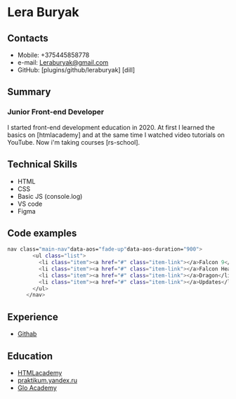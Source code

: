 # Lera Buryak

## Contacts
  - Mobile: +375445858778
  - e-mail: Leraburyak@gmail.com 
  - GitHub: [plugins/github/leraburyak] [dill]

## Summary

### Junior Front-end Developer 
I started front-end development education in 2020.
At first I learned the basics on [htmlacademy] and at the same time I watched video tutorials on YouTube.
Now i'm taking courses [rs-school].

## Technical Skills
 - HTML
 - CSS
 - Basic JS (console.log)
 - VS code
 - Figma

## Code examples
```sh
nav class="main-nav"data-aos="fade-up"data-aos-duration="900">
        <ul class="list">
          <li class="item"><a href="#" class="item-link"></a>Falcon 9</li>
          <li class="item"><a href="#" class="item-link"></a>Falcon Heavy</li>
          <li class="item"><a href="#" class="item-link"></a>Dragon</li>
          <li class="item"><a href="#" class="item-link"></a>Updates</li>
        </ul>
      </nav>
```
## Experience
- [Githab](https://github.com/leraburyak)

## Education
- [HTMLacademy](https://htmlacademy.ru/profile/id1503883)
- [praktikum.yandex.ru](https://praktikum.yandex.ru/profile/web/)
- [Glo Academy](https://glo.academy/)